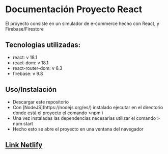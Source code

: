 # Documentación Proyecto React
El proyecto consiste en un simulador de e-commerce hecho con React, y Firebase/Firestore

## Tecnologías utilizadas:
<ul>
<li>react: v 18.1</li>
<li>react-dom: v 18.1</li>
<li>react-router-dom: v 6.3</li>
<li>firebase: v 9.8</li>
</ul>

## Uso/Instalación
<ul>
<li>Descargar este repositorio</li>
<li>Con [NodeJS](https://nodejs.org/es/) instalado ejecutar en el directorio donde está el proyecto el comando >npm i</li>
<li>Una vez instaladas las dependencias necesarias utilizar el comando > npm start</li>
<li>Hecho esto se abre el proyecto en una ventana del navegador</li>
</ul>

## [Link Netlify]()
